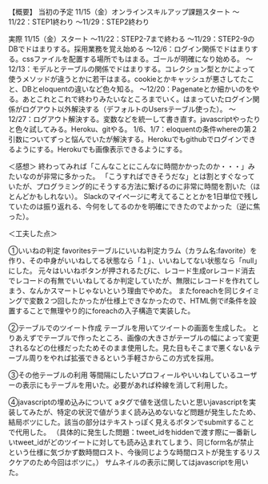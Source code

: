 【概要】
当初の予定
11/15（金）オンラインスキルアップ課題スタート
〜11/22：STEP1終わり
〜11/29：STEP2終わり

実際
11/15（金）スタート
〜11/22：STEP2-7まで終わる
〜11/29：STEP2-9のDBでドはまりする。採用業務を覚え始める
〜12/6：ログイン関係でドはまりする。cssファイルを配置する場所でもはまる。ゴールが明確になり始める。
〜12/13：モデルとテーブルの関係でドはまりする。コレクション型とかによって使うメソッドが違うとかに若干はまる。cookieとかキャッシュが悪さしてたこと、DBとeloquentの違いなど色々知る。
〜12/20：Pagenateとか細かいのをやる。あとこれとこれで終わりみたいなところまでいく。はまっていたログイン関係がログアウト以外解決する（デフォルトのUsersテーブル使った）。
〜12/27：ログアウト解決する。変数などを統一して書き直す。javascriptやったりと色々試してみる。Heroku、gitやる。
1/6、1/7：eloquentの条件whereの第２引数についてずっと悩んでいたが解決する。Herokuでもgithubでログインできるようにする。Herokuでも画像表示できるようにする。

＜感想＞
終わってみれば「こんなことにこんなに時間かかったのか・・・」みたいなのが非常に多かった。
「こうすればできそうだな」とは割とすぐなっていたが、プログラミング的にそうする方法に繋げるのに非常に時間を割いた（ほとんどかもしれない）。
Slackのマイページに考えてることとかを1日単位で残していたのは振り返れる、今何をしてるのかを明確にできたのでよかった（逆に焦った）。

＜工夫した点＞

①いいねの判定
favoritesテーブルにいいね判定カラム（カラム名:favorite）を作り、その中身がいいねしてる状態なら「１」、いいねしてない状態なら「null」にした。
元々はいいねボタンが押されるたびに、レコード生成orレコード消去でレコードの有無でいいねしてるか判定していたが、無限にレコードを作れてしまう、なんかスマートじゃないという理由でやめた。
またforeachを同じタイミングで変数２つ回したかったが仕様上できなかったので、HTML側でif条件を設置することで無理やり的にforeachの入子構造で実装した。

②テーブルでのツイート作成
テーブルを用いてツイートの画面を生成した。
とりあえずでテーブルで作ったところ、画像の大きさがテーブルの幅によって変更されるなどの仕様だったためそのまま使用した。見た目もそこまで悪くない＆テーブル周りをやれば拡張できるという手軽さからこの方式を採用。

③その他テーブルの利用
等間隔にしたいプロフィールやいいねしているユーザーの表示にもテーブルを用いた。必要があれば枠線を消して利用した。

④javascriptの埋め込みについて
aタグで値を送信したいと思いjavascriptを実装してみたが、特定の状況で値がうまく読み込めないなど問題が発生したため、結局ボツにした。該当の部分はテキストっぽく見えるボタンでsubmitすることで代用した。
（具体的に発生した問題：tweet_idをhiddenで渡す際に一番新しいtweet_idがどのツイートに対しても読み込まれてしまう、同じform名が禁止という仕様に気づかず数時間ロスト、今後同じような時間ロストが発生するリスクケアのため今回はボツに。）
サムネイルの表示に関してはjavascriptを用いた。<script>を書き込む位置（head内？head外のフォームの外？じゃないとダメだったり）でつまったり挙動がよくわからなかったのであまり触れたくなかった。

＜懸念点＞

①リレーション、正規化
完璧に正規化しきれていない（user_idで一意に決まるusernameも一緒にtweetテーブルのカラムとしているなど）。
しかし確認できる範囲では挙動におかしな点はなく、仕様書の条件も満たしている。

＜残りの懸念点＞

①仮ユーザを作っての挙動確認を行っていない。
②画像表示について：Herokuでも画像を表示させるために、バイナリデータをデータベースに直接保存にした。その際にlocalhostの時と比べてバリデーションを一部変更している。
③gitの操作を誤って一度データが全飛びしているので（slackのメモから８、９割は復元できたが）、勉強した上で今後も死ぬほど気を付ける。
④githubに上げたがメッセージをあまり気にかけていなかったので非常に見づらい（ごめんなさい）。

＜まとめ＞

調べ方がスマートでない（laravelなのかeloquentなのか理解してなかった、専門用語を知らなかったなど）、採用業務を非常に慎重に行っていた（雑務だが社外で個人単位で関わる業務だから）などのせいで本題にあまり時間を避けず悶々としていた。
それでも「基本的に自分でやる」のスタンスを崩したくなかった（自力で解決する力を見につけたい）、あともう一歩でできるのに！みたいな状態が常であったため、質問はまとめて週１セットとしていた。

結果、課題提出が非常に遅くなってしまい申し訳なく思う。
